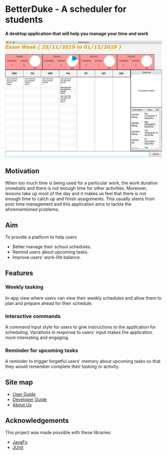# BetterDuke - A scheduler for students
**A desktop application that will help you manage your time and work**

![](docs/images/Ui.png)

## Motivation

When too much time is being used for a particular work, the work duration snowballs and there is not enough time for other activities.
Moreover, lessons take up most of the day and it makes us feel that there is not enough time to catch up and finish assignments.
This usually stems from poor time management and this application aims to tackle the aforementioned problems.

## Aim
To provide a platform to help users
* Better manage their school schedules.
* Remind users about upcoming tasks.
* Improve users’ work-life balance.

## Features

### Weekly tasking
In-app view where users can view their weekly schedules and allow them to plan and prepare ahead for their schedule.

### Interactive commands
A command input style for users to give instructions to the application for scheduling. Variations in response to users' input makes the application more interesting and engaging.

### Reminder for upcoming tasks 
A reminder to trigger forgetful users' memory about upcoming tasks so that they would remember complete their tasking or activity.

## Site map
* [User Guide](docs/UserGuide.md)
* [Developer Guide](docs/DeveloperGuide.md)
* [About Us](docs/AboutUs.md)

## Acknowledgements
This project was made possible with these libraries:
* [JavaFx](https://openjfx.io/)
* [JUnit](https://junit.org/junit5/)
